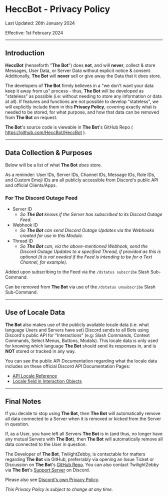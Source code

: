 # HeccBot - Privacy Policy
Last Updated: 26th January 2024

Effective: 1st February 2024

---

## Introduction
**HeccBot** (henseforth "**The Bot**") does __not__, and will __never__, collect & store Messages, User Data, or Server Data without explicit notice & consent.
Additionally, **The Bot** will __never__ sell or give away the Data that it does store.

The developers of **The Bot** firmly believes in a "we don't want your data keep it away from us" process - thus, **The Bot** will be developed as "stateless" as possible (i.e: without needing to store any information or data at all). If features and functions are not possible to develop "stateless", we will explicitly include them in this **Privacy Policy**, covering exactly what is needed to be stored, for what purpose, and how that data can be removed from **The Bot** on request.

**The Bot**'s source code is viewable in **The Bot**'s GitHub Repo ( https://github.com/HeccBot/HeccBot ).

---

## Data Collection & Purposes
Below will be a list of what **The Bot** *does* store.

As a reminder: User IDs, Server IDs, Channel IDs, Message IDs, Role IDs, and Custom Emoji IDs are all publicly accessible from Discord's public API and official Clients/Apps.

### For The Discord Outage Feed
- Server ID
  - *So **The Bot** knows if the Server has subscribed to its Discord Outage Feed.*
- Webhook ID
  - *So **The Bot** can send Discord Outage Updates via the Webhooks created for use in this Module.*
- Thread ID
  - *So **The Bot** can, via the above-mentioned Webhook, send the Discord Outage Updates to a specified Thread, if provided as this is optional (it is not needed if the Feed is intending to be for a Text Channel, for example).*

Added upon subscribing to the Feed via the `/dstatus subscribe` Slash Sub-Command.

Can be removed from **The Bot** via use of the `/dstatus unsubscribe` Slash Sub-Command.

---

## Use of Locale Data
**The Bot** also makes use of the publicly available locale data (i.e: what language Users and Servers have set) Discord sends to all Bots using Discord's public API for "Interactions" (e.g: Slash Commands, Context Commands, Select Menus, Buttons, Modals). This locale data is only used for knowing which language **The Bot** should send its responses in, and is __NOT__ stored or tracked in any way.

You can see the public API Documentation regarding what the locale data includes on these official Discord API Documentation Pages:
- [API Locale Reference](https://discord.com/developers/docs/reference#locales)
- [Locale field in Interaction Objects](https://discord.com/developers/docs/interactions/receiving-and-responding#interaction-object)

---

## Final Notes
If you decide to stop using **The Bot**, then **The Bot** will automatically remove all data connected to a Server when it is removed or kicked from the Server in question.

If, as a User, you have left all Servers **The Bot** is in (and thus, no longer have any mutual Servers with **The Bot**), then **The Bot** will automatically remove all data connected to the User in question.

The Developer of **The Bot**, TwilightZebby, is contactable for matters regarding **The Bot** via GitHub, preferrably via opening an Issue Ticket or Discussion on **The Bot**'s [GitHub Repo](https://github.com/HeccBot/HeccBot). You can also contact TwilightZebby via **The Bot**'s [Support Server](https://discord.gg/vyvCGC6R2E) on Discord.

Please also see [Discord's own Privacy Policy](https://discord.com/privacy).

*This Privacy Policy is subject to change at any time.*
